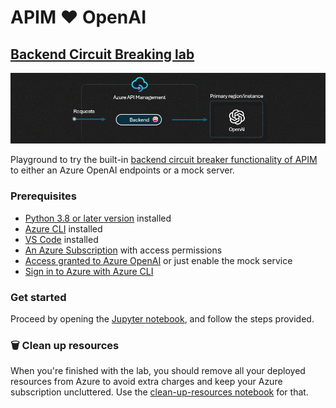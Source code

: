 # APIM ❤️ OpenAI

## [Backend Circuit Breaking lab](backend-circuit-breaking.ipynb)
[![flow](../../images/backend-circuit-breaking.gif)](backend-circuit-breaking.ipynb)

Playground to try the built-in [backend circuit breaker functionality of APIM](https://learn.microsoft.com/en-us/azure/api-management/backends?tabs=bicep) to either an Azure OpenAI endpoints or a mock server.

### Prerequisites
- [Python 3.8 or later version](https://www.python.org/) installed
- [Azure CLI](https://learn.microsoft.com/en-us/cli/azure/install-azure-cli) installed
- [VS Code](https://code.visualstudio.com/) installed
- [An Azure Subscription](https://azure.microsoft.com/en-us/free/) with access permissions
- [Access granted to Azure OpenAI](https://aka.ms/oai/access) or just enable the mock service
- [Sign in to Azure with Azure CLI](https://learn.microsoft.com/en-us/cli/azure/authenticate-azure-cli-interactively)

### Get started
Proceed by opening the [Jupyter notebook](backend-circuit-breaking.ipynb), and follow the steps provided.

### 🗑️ Clean up resources
When you're finished with the lab, you should remove all your deployed resources from Azure to avoid extra charges and keep your Azure subscription uncluttered.
Use the [clean-up-resources notebook](clean-up-resources.ipynb) for that.